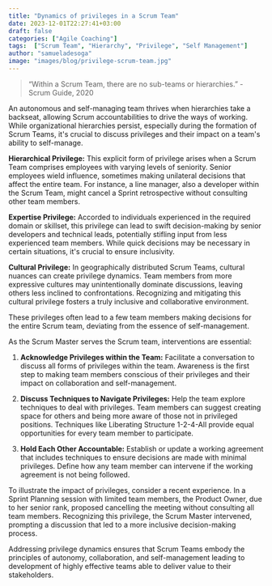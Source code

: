 ```yaml
---
title: "Dynamics of privileges in a Scrum Team"
date: 2023-12-01T22:27:41+03:00
draft: false
categories: ["Agile Coaching"]
tags:  ["Scrum Team", "Hierarchy", "Privilege", "Self Management"]
author: "samueladesoga"
image: "images/blog/privilege-scrum-team.jpg"
---
```



<blockquote>“Within a Scrum Team, there are no sub-teams or hierarchies.” - Scrum Guide, 2020</blockquote>

An autonomous and self-managing team thrives when hierarchies take a backseat, allowing Scrum accountabilities to drive the ways of working. While organizational hierarchies persist, especially during the formation of Scrum Teams, it's crucial to discuss privileges and their impact on a team's ability to self-manage.

**Hierarchical Privilege:**
This explicit form of privilege arises when a Scrum Team comprises employees with varying levels of seniority. Senior employees wield influence, sometimes making unilateral decisions that affect the entire team. For instance, a line manager, also a developer within the Scrum Team, might cancel a Sprint retrospective without consulting other team members.

**Expertise Privilege:**
Accorded to individuals experienced in the required domain or skillset, this privilege can lead to swift decision-making by senior developers and technical leads, potentially stifling input from less experienced team members. While quick decisions may be necessary in certain situations, it's crucial to ensure inclusivity.

**Cultural Privilege:**
In geographically distributed Scrum Teams, cultural nuances can create privilege dynamics. Team members from more expressive cultures may unintentionally dominate discussions, leaving others less inclined to confrontations. Recognizing and mitigating this cultural privilege fosters a truly inclusive and collaborative environment.

These privileges often lead to a few team members making decisions for the entire Scrum team, deviating from the essence of self-management.

As the Scrum Master serves the Scrum team, interventions are essential:

1. **Acknowledge Privileges within the Team:**
   Facilitate a conversation to discuss all forms of privileges within the team. Awareness is the first step to making team members conscious of their privileges and their impact on collaboration and self-management.

2. **Discuss Techniques to Navigate Privileges:**
   Help the team explore techniques to deal with privileges. Team members can suggest creating space for others and being more aware of those not in privileged positions. Techniques like Liberating Structure 1-2-4-All provide equal opportunities for every team member to participate.

3. **Hold Each Other Accountable:**
   Establish or update a working agreement that includes techniques to ensure decisions are made with minimal privileges. Define how any team member can intervene if the working agreement is not being followed.

To illustrate the impact of privileges, consider a recent experience. In a Sprint Planning session with limited team members, the Product Owner, due to her senior rank, proposed cancelling the meeting without consulting all team members. Recognizing this privilege, the Scrum Master intervened, prompting a discussion that led to a more inclusive decision-making process.

Addressing privilege dynamics ensures that Scrum Teams embody the principles of autonomy, collaboration, and self-management leading to development of highly effective teams able to deliver value to their stakeholders.
